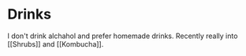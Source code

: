 # Drinks
I don't drink alchahol and prefer homemade drinks. Recently really into [[Shrubs]] and [[Kombucha]].